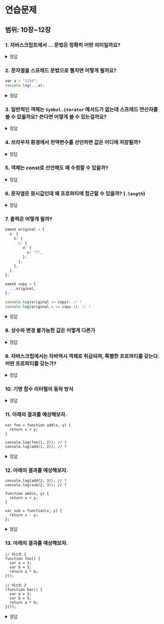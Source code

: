 # 연습문제

## 범위: 10장~12장

### 1. 자바스크립트에서 ... 문법은 정확히 어떤 의미일까요?

<details>
<summary>정답</summary>
... (스프레드 연산자)는 문자열이나 배열과 같은 이터러블 객체를 펼치는 역할을 합니다. 
이터러블 객체란 객체 안에 `Symbol.iterator`라는 메서드를 가지고 있는 객체를 의미합니다.

```js
var x = { a: 1, b: 2 };
var a = { ...x };
```

</details>

### 2. 문자열을 스프레드 문법으로 펼치면 어떻게 될까요?

```js
var a = "1234";
console.log(...a);
```

<details>
<summary>정답</summary>

`1 2 3 4` 입니다.

자바스크립트에서 문자열도 이터러블 객체이기 때문에 스프레드 연산자를 쓸 수 있습니다.

</details>

### 3. 일반적인 객체는 `Symbol.iterator` 메서드가 없는데 스프레드 연산자를 쓸 수 있을까요? 쓴다면 어떻게 쓸 수 있는걸까요?

<details>
<summary>정답</summary>

쓸 수 있습니다. [ECMA Script에서 객체 리터럴에 스프레드 연산자를 특별히 정의](https://developer.mozilla.org/ko/docs/Web/JavaScript/Reference/Operators/Spread_syntax#%EA%B0%9D%EC%B2%B4_%EB%A6%AC%ED%84%B0%EB%9F%B4%EC%97%90%EC%84%9C%EC%9D%98_%EC%A0%84%EA%B0%9C)해놓았기 때문입니다.
이는 제공된 객체가 소유한 열거형 프로퍼티를 새로운 객체로 복사합니다.

</details>

### 4. 브라우저 환경에서 전역변수를 선언하면 값은 어디에 저장될까?

<details>
<summary>정답</summary>
    
- window 객체에 저장된다.

```
> hi = 1
< 1

> window.hi
< 1
```

</details>

### 5. 객체는 const로 선언해도 왜 수정할 수 있을까?

<details>
<summary>정답</summary>

- const는 변수가 바뀔 수 있냐의 기준 (참조가 바뀔 수 있냐)
- 객체는 원시값이 아니기 때문에 변경할 수 있다.
- const와 let/const는 변수에 대한 분류, 원시 타입과 객체타입은 값에 대한 분류다.
</details>

### 6. 문자열은 원시값인데 왜 프로퍼티에 접근할 수 있을까? (`.length`)

<details>
<summary>정답</summary>
    
- 문자열은 원시값이지만 유사 배열 객체이다.
- 원시값을 객체처럼 사용하면 원시값을 감싸는 래퍼 객체로 자동 변환된다.
- 이를 통해서 length 등에 접근할 수 있다.

  </details>

### 7. 출력은 어떻게 될까?

```js
const original = {
  a: {
    b: {
      c: {
        d: {
          e: "f",
        },
      },
    },
  },
};

const copy = {
  ...original,
};

console.log(original == copy); // ?
console.log(original.a == copy.a); // ?
```

<details>
<summary>정답</summary>
    
- `==`은 참조를 비교함
- original == copy 는 false
- original.a == copy.a는 true
- spread 연산은 얕은 복사이기 때문에 중첩객체는 복사되지 않고 참조값만 복사된다.

  </details>

### 8. 상수와 변경 불가능한 값은 어떻게 다른가

<details>
<summary>정답</summary>
    
- 상수는 값을 한 번 할당하고, 변수 값을 교체할 수 없다. 
- 변경 불가능한 값은 변수가 아니라 값에 대한 진술로써, 원시 값 자체를 변경할 수 없다는 말이다.

  </details>

### 9. 자바스크립에서는 자바역시 객체로 취급되며, 특별한 프로퍼티를 갖는다. 어떤 프로퍼티를 갖는가?

<details>
<summary>정답</summary>

```javascript
var objectFunc = function (a, b) {
  return a + b;
};

console.log(Object.keys(objectFunc)); // []
console.log(Reflect.ownKeys(objectFunc)); // [ 'length', 'name', 'arguments', 'caller', 'prototype' ]
```

1. length
   - 함수의 시그니처(정의된 매개변수)에서 개수를 계산합니다.
2. name
   - 함수의 이름을 문자열로 반환합니다.
3. arguments (비표준)
   - 함수가 실행될 때 호출된 **인수(arguments)**를 참조합니다.
   - 비표준 속성이며, 일부 환경에서는 사용할 수 없거나 strict mode에서는 undefined로 설정됩니다.
4. caller (비표준)
   - 현재 함수가 호출된 직접 호출자(caller)를 참조합니다.
   - 비표준 속성 이고, 보안상의 이유로 사용이 권장되지 않습니다.
   - 비표준 속성이며, 일부 환경에서는 사용할 수 없거나 strict mode에서는 undefined로 설정됩니다.
5. prototype
   함수가 기대하는 **매개변수(parameter)**의 개수를 나타냅니다.
   기본적으로 함수의 시그니처(정의된 매개변수)에서 개수를 계산합니다.

</details>

### 10. 기명 함수 리터럴의 동작 방식

<details>
<summary>정답</summary>

```javascript
//기명 함수 리터럴
function addFunction (a, b) {
  return a + b;
}

var ? = function addFunction (a, b) {
  return a + b;
}
```

</details>

### 11. 아래의 결과를 예상해보자.

```
var foo = function add(x, y) {
  return x + y;
}

console.log(foo(1, 2)); // ?
console.log(add(1, 2)); // ?
```

<details>
<summary>정답</summary>

```
console.log(foo(1, 2)); // 3
console.log(add(1, 2)); // ReferenceError: add is not defined
```

함수 이름은 본래 함수 몸체에서만 사용이 가능한 식별자다.
일반적으로는 함수 선언문을 이용해 함수 객체를 생성하는데, 자바스크립트 엔진이 암묵적으로 함수 이름에 맞는 식별자를 생성해주므로 외부에서 함수 이름을 통해 참조할 수 있다.

</details>

### 12. 아래의 결과를 예상해보자.

```
console.log(add(2, 3)); // ?
console.log(sub(2, 3)); // ?

function add(x, y) {
  return x + y;
}

var sub = function(x, y) {
  return x - y;
};
```

<details>
<summary>정답</summary>

```
console.log(add(2, 3)); // 5
console.log(sub(2, 3)); // TypeError: sub is not a function
```

함수 선언문으로 작성된 함수는 컴파일 단계에서 함수 객체가 생성되지만,
함수 표현식으로 작성된 함수는 런타임에서 함수 객체가 생성되고, sub라는 변수는 var를 이용해 선언되었으므로
함수 호이스팅에 의해 undefined로 초기화된다.
undefined는 function이 아니기 때문에 TypeError가 발생한다.

</details>

### 13. 아래의 결과를 예상해보자.

```
// 테스트 1
function foo() {
  var a = 3;
  var b = 5;
  return a * b;
}();

// 테스트 2
(function bar() {
  var a = 3;
  var b = 5;
  return a * b;
}());
```

<details>
<summary>정답</summary>

```
// SyntaxError: Unexpected token (
// 15
```

테스트 1의 경우 function ~ {} 까지는 undefined로 평가된다. 따라서 ()를 통해 함수를 호출하려고 하면 SyntaxError가 발생한다.
테스트 2의 경우는 즉시 실행 연산자 `()`를 통해 함수 객체를 생성하고 바로 실행되므로 올바른 결과가 나타난다.

</details>
